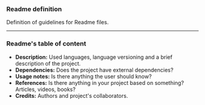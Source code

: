### Readme definition

Definition of guidelines for Readme files. 

------------------

### Readme's table of content

- __Description:__ Used languages, language versioning and a brief description of the project.
- __Dependencies:__ Does the project have external dependencies?
- __Usage notes:__ Is there anything the user should know?
- __References:__ Is there anything in your project based on something? Articles, videos, books?
- __Credits:__ Authors and project's collaborators.